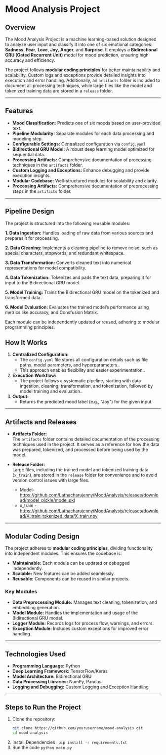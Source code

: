 
# **Mood Analysis Project**


## **Overview**

The Mood Analysis Project is a machine learning-based solution designed to analyze user input and classify it into one of six emotional categories: **Sadness**, **Fear**, **Love**, **Joy**, **Anger**, and **Surprise**. It employs a **Bidirectional GRU (Gated Recurrent Unit)** model for mood prediction, ensuring high accuracy and efficiency.  

The project follows **modular coding principles** for better maintainability and scalability. Custom logs and exceptions provide detailed insights into execution and error handling. Additionally, an `artifacts` folder is included to document all processing techniques, while large files like the model and tokenized training data are stored in a `release` folder.

---

## **Features**

- **Mood Classification:** Predicts one of six moods based on user-provided text.
- **Pipeline Modularity:** Separate modules for each data processing and modeling step.
- **Configurable Settings:** Centralized configuration via `config.yaml`
- **Bidirectional GRU Model:** A robust deep learning model optimized for sequential data.
- **Processing Artifacts:** Comprehensive documentation of processing techniques in the `artifacts` folder.
- **Custom Logging and Exceptions:** Enhance debugging and provide execution insights.
- **Modular Codebase:** Well-structured modules for scalability and clarity.
- **Processing Artifacts:** Comprehensive documentation of preprocessing steps in the `artifacts` folder.

---

## Pipeline Design
The project is structured into the following reusable modules:

**1. Data Ingestion:**
Handles loading of raw data from various sources and prepares it for processing.

**2. Data Cleaning:**
Implements a cleaning pipeline to remove noise, such as special characters, stopwords, and redundant whitespace.

**3. Data Transformation:**
Converts cleaned text into numerical representations for model compatibility.

**4. Data Tokenization:**
Tokenizes and pads the text data, preparing it for input to the Bidirectional GRU model.

**5. Model Training:**
Trains the Bidirectional GRU model on the tokenized and transformed data.

**6. Model Evaluation:**
Evaluates the trained model’s performance using metrics like accuracy, and Consfusion Matrix.

Each module can be independently updated or reused, adhering to modular programming principles.

## **How It Works**

1. **Centralized Configuration:**
   - The `config.yaml` file stores all configuration details such as file paths, model 
    parameters, and hyperparameters..
   - This approach enables flexibility and easier experimentation..
2. **Execution Workflow:**
   - The project follows a systematic pipeline, starting with data ingestion, cleaning, transformation, and tokenization, followed by model training and evaluation..
3. **Output:**
   - Returns the predicted mood label (e.g., "Joy") for the given input.

---

## **Artifacts and Releases**

- **Artifacts Folder:**  
  The `artifacts` folder contains detailed documentation of the processing techniques used in the project. It serves as a reference for how the data was prepared, tokenized, and processed before being used by the model.

- **Release Folder:**  
  Large files, including the trained model and tokenized training data (`x_train`), are stored in the `release` folder for convenience and to avoid version control issues with large files.
  - Model-https://github.com/Lathacharujenny/MoodAnalysis/releases/download/model_pickle/model.pkl
  - x_train - https://github.com/Lathacharujenny/MoodAnalysis/releases/download/X_train_tokenized_data/X_train.npy

---

## **Modular Coding Design**

The project adheres to **modular coding principles**, dividing functionality into independent modules. This ensures the codebase is:

- **Maintainable:** Each module can be updated or debugged independently.
- **Scalable:** New features can be added seamlessly.
- **Reusable:** Components can be reused in similar projects.

### **Key Modules**
- **Data Preprocessing Module:** Manages text cleaning, tokenization, and embedding generation.
- **Model Module:** Handles the implementation and usage of the Bidirectional GRU model.
- **Logger Module:** Records logs for process flow, warnings, and errors.
- **Exception Module:** Includes custom exceptions for improved error handling.

---

## **Technologies Used**

- **Programming Language:** Python
- **Deep Learning Framework:** TensorFlow/Keras
- **Model Architecture:** Bidirectional GRU
- **Data Processing Libraries:** NumPy, Pandas
- **Logging and Debugging:** Custom Logging and Exception Handling

---

## **Steps to Run the Project**

1. Clone the repository:
   ```bash
   git clone https://github.com/yourusername/mood-analysis.git
   cd mood-analysis
2. Install Dependencies
   ``` pip install -r requirements.txt```
3. Run the code
   ``` python main.py ```
